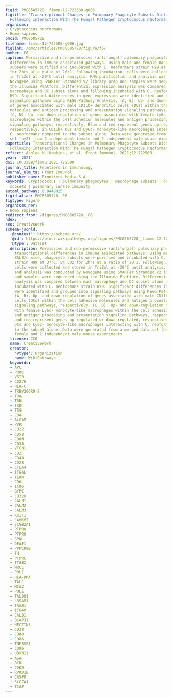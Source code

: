 ```yaml
---
figid: PMC8505728__fimmu-12-722500-g006
figtitle: 'Transcriptional Changes in Pulmonary Phagocyte Subsets Dictate the Outcome
  Following Interaction With The Fungal Pathogen Cryptococcus neoformans '
organisms:
- Cryptococcus neoformans
- Homo sapiens
pmcid: PMC8505728
filename: fimmu-12-722500-g006.jpg
figlink: /pmc/articles/PMC8505728/figure/f6/
number: F6
caption: Permissive and non-permissive (antifungal) pulmonary phagocytes exhibit transcriptional
  differences in immune associated pathways. Using male and female BALB/c mice, phagocyte
  subsets were purified and incubated with C. neoformans strain H99 at 37°C, 5% CO2
  for 2hrs at a ratio of 20:1. Following incubation, cells were collected and stored
  in TriZol at -20°C until analysis. RNA purification and analysis was conducted by
  Novogene using SMARTer Stranded V2 library prep and samples were sequenced using
  the Illumina Platform. Differential expression analysis was compared between each
  macrophage and DC subset alone and following incubated with C. neoformans strain
  H99. Significant differences in gene expression were identified and grouped into
  signaling pathways using KEGG Pathway Analysis. (A, B). Up- and down-regulation
  of genes associated with male CD11b+ dendritic cells (DCs) within the cell adhesion
  molecules and antigen processing and presentation signaling pathways, respectively.
  (C, D). Up- and down-regulation of genes associated with female Ly6c- monocyte-like
  macrophages within the cell adhesion molecules and antigen processing and presentation
  signaling pathways, respectively. Blue and red represent genes up-regulated or down-regulated,
  respectively, in CD11b+ DCs and Ly6c- monocyte-like macrophages interacting with
  C. neoformans compared to the subset alone. Data were generated from a merged data
  set (n=2) from 2 independent female and 2 independent male mouse experiments.
papertitle: Transcriptional Changes in Pulmonary Phagocyte Subsets Dictate the Outcome
  Following Interaction With The Fungal Pathogen Cryptococcus neoformans .
reftext: Ashlee N. Hawkins, et al. Front Immunol. 2021;12:722500.
year: '2021'
doi: 10.3389/fimmu.2021.722500
journal_title: Frontiers in Immunology
journal_nlm_ta: Front Immunol
publisher_name: Frontiers Media S.A.
keywords: Cryptococcus | pulmonary phagocytes | macrophage subsets | dendritic cell
  subsets | pulmonary innate immunity
automl_pathway: 0.9448025
figid_alias: PMC8505728__F6
figtype: Figure
organisms_ner:
- Homo sapiens
redirect_from: /figures/PMC8505728__F6
ndex: ''
seo: CreativeWork
schema-jsonld:
  '@context': https://schema.org/
  '@id': https://pfocr.wikipathways.org/figures/PMC8505728__fimmu-12-722500-g006.html
  '@type': Dataset
  description: Permissive and non-permissive (antifungal) pulmonary phagocytes exhibit
    transcriptional differences in immune associated pathways. Using male and female
    BALB/c mice, phagocyte subsets were purified and incubated with C. neoformans
    strain H99 at 37°C, 5% CO2 for 2hrs at a ratio of 20:1. Following incubation,
    cells were collected and stored in TriZol at -20°C until analysis. RNA purification
    and analysis was conducted by Novogene using SMARTer Stranded V2 library prep
    and samples were sequenced using the Illumina Platform. Differential expression
    analysis was compared between each macrophage and DC subset alone and following
    incubated with C. neoformans strain H99. Significant differences in gene expression
    were identified and grouped into signaling pathways using KEGG Pathway Analysis.
    (A, B). Up- and down-regulation of genes associated with male CD11b+ dendritic
    cells (DCs) within the cell adhesion molecules and antigen processing and presentation
    signaling pathways, respectively. (C, D). Up- and down-regulation of genes associated
    with female Ly6c- monocyte-like macrophages within the cell adhesion molecules
    and antigen processing and presentation signaling pathways, respectively. Blue
    and red represent genes up-regulated or down-regulated, respectively, in CD11b+
    DCs and Ly6c- monocyte-like macrophages interacting with C. neoformans compared
    to the subset alone. Data were generated from a merged data set (n=2) from 2 independent
    female and 2 independent male mouse experiments.
  license: CC0
  name: CreativeWork
  creator:
    '@type': Organization
    name: WikiPathways
  keywords:
  - APC
  - PROC
  - VSIR
  - CD276
  - HLA-C
  - TRBV20OR9-2
  - TRA
  - TRB
  - TRD
  - TRG
  - CD4
  - ALCAM
  - PVR
  - CD22
  - CD58
  - CDON
  - CD36
  - VTCN1
  - CD2
  - CD40
  - CD28
  - CTLA4
  - ITGAL
  - TLR4
  - CD6
  - ICOS
  - GYPC
  - CD226
  - CALM1
  - CALM2
  - CALM3
  - KRIT1
  - CAMKMT
  - SCGB2A1
  - PTPRO
  - PTPRU
  - SPN
  - DEAF1
  - PPP1R9B
  - TH
  - PTPRC
  - ITGB2
  - MRC1
  - POLI
  - HLA-DMA
  - TAL1
  - MIA2
  - POLE
  - TALDO1
  - LRSAM1
  - TAAR1
  - ITGAM
  - CALD1
  - BCAP31
  - NECTIN3
  - CD38
  - CD80
  - CD86
  - TNFRSF8
  - CD96
  - UBXN11
  - AGA
  - BCR
  - CDK9
  - RPRD1B
  - CASP8
  - SLC7A1
  - TCAP
---
```

